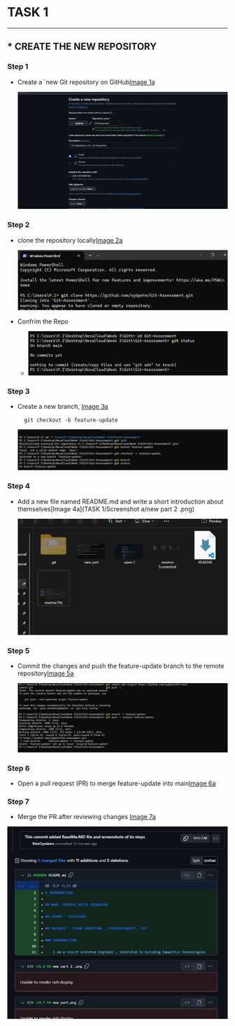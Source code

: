 # TASK 1

******************

## *  **CREATE THE NEW REPOSITORY**

### Step 1

* Create a `new Git repository on GitHub[Image 1a](<../TASK 1/Screenshot a/Page 2.png>)

     ![alt text](<../TASK 1/Screenshot a/Page 2.png>)

### Step 2

* clone the repository locally[Image 2a](<../TASK 1/Screenshot a/Clone Work.png>)

     ![alt text](<../TASK 1/Screenshot a/Clone Work.png>)

* Confrim the Repo

    *  ![alt text](<../TASK 1/Screenshot a/Confirm Git.png>)


### Step 3

* Create a new branch, [Image 3a](https://github.com/oydpete/Git-Assessment/blob/main/TASK%201/Screenshot%20a/11.png) 

        git checkout -b feature-update
     ![alt text](https://github.com/oydpete/Git-Assessment/blob/main/TASK%201/Screenshot%20a/11.png)

### Step 4

* Add a new file named README.md and write a short introduction about themselves[Image 4a](TASK 1/Screenshot a/new part 2 .png)

   ![alt text](<../TASK 1/Screenshot a/new part 2 .png>)


### Step 5

* Commit the changes and push the feature-update branch to the remote repository[Image 5a](<../TASK 1/Screenshot a/push.png>)


   ![alt text](<../TASK 1/Screenshot a/push.png>)

### Step 6
* Open a pull request (PR) to merge feature-update into main[Image 6a]()


### Step 7 

* Merge the PR after reviewing changes [Image 7a](<../TASK 1/Screenshot a/Branch Review.png>)


![alt text](<../TASK 1/Screenshot a/Branch Review.png>)



